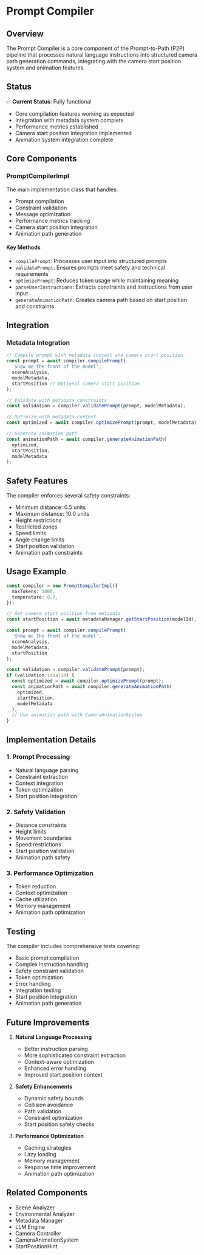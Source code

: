 # Prompt Compiler

## Overview
The Prompt Compiler is a core component of the Prompt-to-Path (P2P) pipeline that processes natural language instructions into structured camera path generation commands, integrating with the camera start position system and animation features.

## Status
✅ **Current Status**: Fully functional
- Core compilation features working as expected
- Integration with metadata system complete
- Performance metrics established
- Camera start position integration implemented
- Animation system integration complete

## Core Components

### PromptCompilerImpl

The main implementation class that handles:
- Prompt compilation
- Constraint validation
- Message optimization
- Performance metrics tracking
- Camera start position integration
- Animation path generation

#### Key Methods

- `compilePrompt`: Processes user input into structured prompts
- `validatePrompt`: Ensures prompts meet safety and technical requirements
- `optimizePrompt`: Reduces token usage while maintaining meaning
- `parseUserInstructions`: Extracts constraints and instructions from user input
- `generateAnimationPath`: Creates camera path based on start position and constraints

## Integration

### Metadata Integration
```typescript
// Compile prompt with metadata context and camera start position
const prompt = await compiler.compilePrompt(
  'Show me the front of the model',
  sceneAnalysis,
  modelMetadata,
  startPosition // Optional camera start position
);

// Validate with metadata constraints
const validation = compiler.validatePrompt(prompt, modelMetadata);

// Optimize with metadata context
const optimized = await compiler.optimizePrompt(prompt, modelMetadata);

// Generate animation path
const animationPath = await compiler.generateAnimationPath(
  optimized,
  startPosition,
  modelMetadata
);
```

## Safety Features

The compiler enforces several safety constraints:
- Minimum distance: 0.5 units
- Maximum distance: 10.0 units
- Height restrictions
- Restricted zones
- Speed limits
- Angle change limits
- Start position validation
- Animation path constraints

## Usage Example

```typescript
const compiler = new PromptCompilerImpl({
  maxTokens: 1000,
  temperature: 0.7,
});

// Get camera start position from metadata
const startPosition = await metadataManager.getStartPosition(modelId);

const prompt = await compiler.compilePrompt(
  'Show me the front of the model',
  sceneAnalysis,
  modelMetadata,
  startPosition
);

const validation = compiler.validatePrompt(prompt);
if (validation.isValid) {
  const optimized = await compiler.optimizePrompt(prompt);
  const animationPath = await compiler.generateAnimationPath(
    optimized,
    startPosition,
    modelMetadata
  );
  // Use animation path with CameraAnimationSystem
}
```

## Implementation Details

### 1. Prompt Processing
- Natural language parsing
- Constraint extraction
- Context integration
- Token optimization
- Start position integration

### 2. Safety Validation
- Distance constraints
- Height limits
- Movement boundaries
- Speed restrictions
- Start position validation
- Animation path safety

### 3. Performance Optimization
- Token reduction
- Context optimization
- Cache utilization
- Memory management
- Animation path optimization

## Testing

The compiler includes comprehensive tests covering:
- Basic prompt compilation
- Complex instruction handling
- Safety constraint validation
- Token optimization
- Error handling
- Integration testing
- Start position integration
- Animation path generation

## Future Improvements

1. **Natural Language Processing**
   - Better instruction parsing
   - More sophisticated constraint extraction
   - Context-aware optimization
   - Enhanced error handling
   - Improved start position context

2. **Safety Enhancements**
   - Dynamic safety bounds
   - Collision avoidance
   - Path validation
   - Constraint optimization
   - Start position safety checks

3. **Performance Optimization**
   - Caching strategies
   - Lazy loading
   - Memory management
   - Response time improvement
   - Animation path optimization

## Related Components
- Scene Analyzer
- Environmental Analyzer
- Metadata Manager
- LLM Engine
- Camera Controller
- CameraAnimationSystem
- StartPositionHint 
